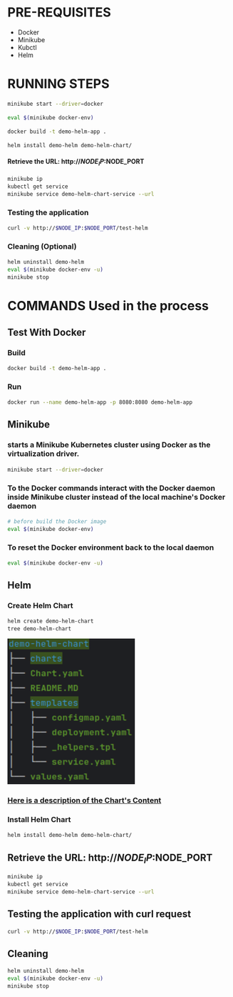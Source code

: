 # PRE-REQUISITES
* Docker
* Minikube
* Kubctl
* Helm

# RUNNING STEPS

```bash
minikube start --driver=docker
```

```bash
eval $(minikube docker-env)
```
```bash
docker build -t demo-helm-app .
```
```bash
helm install demo-helm demo-helm-chart/
```
#### Retrieve the URL: http://$NODE_IP:$NODE_PORT
```bash
minikube ip
kubectl get service
minikube service demo-helm-chart-service --url
```
### Testing the application 
```bash
curl -v http://$NODE_IP:$NODE_PORT/test-helm
```

### Cleaning (Optional)
```bash
helm uninstall demo-helm
eval $(minikube docker-env -u)
minikube stop
```

# COMMANDS Used in the process

## Test With Docker
### Build
```bash
docker build -t demo-helm-app .
```
### Run
```bash
docker run --name demo-helm-app -p 8080:8080 demo-helm-app
```

## Minikube
### starts a Minikube Kubernetes cluster using Docker as the virtualization driver.
```bash
minikube start --driver=docker
```

### To the Docker commands interact with the Docker daemon inside Minikube cluster instead of the local machine's Docker daemon 
```bash
# before build the Docker image
eval $(minikube docker-env)
```
### To reset the Docker environment back to the local daemon 
```bash
eval $(minikube docker-env -u)
```

## Helm
### Create Helm Chart
```bash
helm create demo-helm-chart
tree demo-helm-chart
```
![Tree](assets/tree.png)

### [Here is a description of the Chart's Content](demo-helm-chart/README.MD)

### Install Helm Chart
```bash
helm install demo-helm demo-helm-chart/
```

## Retrieve the URL: http://$NODE_IP:$NODE_PORT
```bash
minikube ip
kubectl get service
minikube service demo-helm-chart-service --url
```
## Testing the application with curl request 
```bash
curl -v http://$NODE_IP:$NODE_PORT/test-helm
```

## Cleaning
```bash
helm uninstall demo-helm
eval $(minikube docker-env -u)
minikube stop
```
